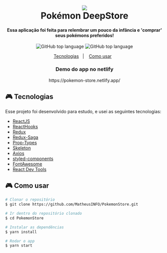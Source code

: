 <h1 align="center">
    <img src="https://user-images.githubusercontent.com/48860569/81972678-56919c00-95f9-11ea-88d6-89fc5ca354a9.png"/>
    <br>
    Pokémon DeepStore
</h1>

<h4 align="center">
  Essa aplicação foi feita para relembrar um pouco da infância e 'comprar' seus pokémons preferidos!
</h4>

<p align="center">
  <img alt="GitHub top language" src="https://user-images.githubusercontent.com/48860569/81975172-087e9780-95fd-11ea-9c29-d58e993782fc.png">
  <img alt="GitHub top language" src="https://user-images.githubusercontent.com/48860569/81975168-07e60100-95fd-11ea-8e1f-c5f7cc0ca477.png">
</p>

<p align="center">
  <a href="#video_game-tecnologias">Tecnologias</a>&nbsp;&nbsp;&nbsp;|&nbsp;&nbsp;&nbsp;
  <a href="#video_game-como-usar">Como usar</a>&nbsp;&nbsp;&nbsp;
</p>


<h3 align="center">
    Demo do app no netlify
</h3>

<p align="center">https://pokemon-store.netlify.app/</p>

## :video_game: Tecnologias

Esse projeto foi desenvolvido para estudo, e usei as seguintes tecnologias:

-  [ReactJS](https://reactjs.org/)
-  [ReactHooks](https://github.com/rehooks/awesome-react-hooks)
-  [Redux](https://redux.js.org/)
-  [Redux-Saga](https://redux-saga.js.org/)
-  [Prop-Types](https://github.com/facebook/prop-types)
-  [Skeleton](https://github.com/dvtng/react-loading-skeleton)
-  [Axios](https://github.com/axios/axios)
-  [styled-components](https://www.styled-components.com/)
-  [FontAwesome](https://github.com/FortAwesome/Font-Awesome)
-  [React Dev Tools](https://github.com/facebook/react-devtools)

## :video_game: Como usar

```bash
# Clonar o repositório
$ git clone https://github.com/MatheusINFO/PokemonStore.git

# Ir dentro do repositório clonado
$ cd PokemonStore

# Instalar as dependências
$ yarn install

# Rodar o app
$ yarn start
```
